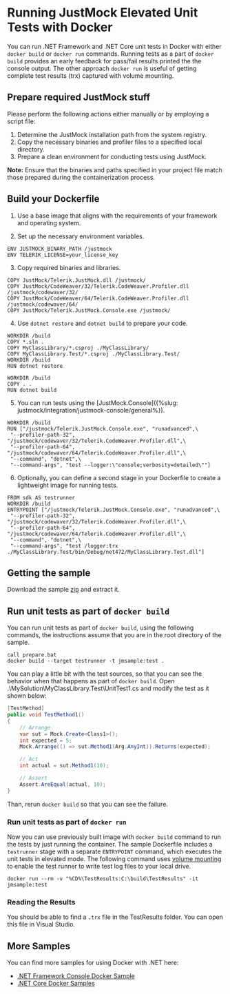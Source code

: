 # Running JustMock Elevated Unit Tests with Docker

You can run .NET Framework and .NET Core unit tests in Docker with either `docker build` or `docker run` commands. Running tests as a part of `docker build` provides an early feedback for pass/fail results printed the the console output. The other approach `docker run` is useful of getting complete test results (trx) captured with volume mounting.

## Prepare required JustMock stuff

Please perform the following actions either manually or by employing a script file:

1. Determine the JustMock installation path from the system registry.
2. Copy the necessary binaries and profiler files to a specified local directory.
3. Prepare a clean environment for conducting tests using JustMock.

**Note:** Ensure that the binaries and paths specified in your project file match those prepared during the containerization process.

## Build your Dockerfile

1.	Use a base image that aligns with the requirements of your framework and operating system.

2.	Set up the necessary environment variables.

```
ENV JUSTMOCK_BINARY_PATH /justmock
ENV TELERIK_LICENSE=your_license_key
```

3.	Copy required binaries and libraries.

```
COPY JustMock/Telerik.JustMock.dll /justmock/
COPY JustMock/CodeWeaver/32/Telerik.CodeWeaver.Profiler.dll /justmock/codewaver/32/
COPY JustMock/CodeWeaver/64/Telerik.CodeWeaver.Profiler.dll /justmock/codewaver/64/
COPY JustMock/Telerik.JustMock.Console.exe /justmock/
```

4.	Use `dotnet restore` and `dotnet build` to prepare your code.

```
WORKDIR /build
COPY *.sln .
COPY MyClassLibrary/*.csproj ./MyClassLibrary/
COPY MyClassLibrary.Test/*.csproj ./MyClassLibrary.Test/
WORKDIR /build
RUN dotnet restore

WORKDIR /build
COPY . .
RUN dotnet build
```

5.	You can run tests using the [JustMock.Console]({%slug: justmock/integration/justmock-console/general%}).

```
WORKDIR /build
RUN ["/justmock/Telerik.JustMock.Console.exe", "runadvanced",\
 "--profiler-path-32", "/justmock/codewaver/32/Telerik.CodeWeaver.Profiler.dll",\
 "--profiler-path-64", "/justmock/codewaver/64/Telerik.CodeWeaver.Profiler.dll",\
 "--command", "dotnet",\
 "--command-args", "test --logger:\"console;verbosity=detailed\""]

 ```
6.	Optionally, you can define a second stage in your Dockerfile to create a lightweight image for running tests.

```
FROM sdk AS testrunner
WORKDIR /build
ENTRYPOINT ["/justmock/Telerik.JustMock.Console.exe", "runadvanced",\
 "--profiler-path-32", "/justmock/codewaver/32/Telerik.CodeWeaver.Profiler.dll",\
 "--profiler-path-64", "/justmock/codewaver/64/Telerik.CodeWeaver.Profiler.dll",\
 "--command", "dotnet",\
 "--command-args", "test /logger:trx ./MyClassLibrary.Test/bin/Debug/net472/MyClassLibrary.Test.dll"]
```

## Getting the sample

Download the sample [zip](DockerSample.zip) and extract it.

## Run unit tests as part of `docker build` 

You can run unit tests as part of `docker build`, using the following commands, the instructions assume that you are in the root directory of the sample.

```console
call prepare.bat
docker build --target testrunner -t jmsample:test .
```

You can play a little bit with the test sources, so that you can see the behavior when that happens as part of `docker build`. Open .\MySolution\MyClassLibrary.Test\UnitTest1.cs and modify the test as it shown below:

```csharp
[TestMethod]
public void TestMethod1()
{
    // Arrange
    var sut = Mock.Create<Class1>();
    int expected = 5;
    Mock.Arrange(() => sut.Method1(Arg.AnyInt)).Returns(expected);

    // Act 
    int actual = sut.Method1(10);

    // Assert
    Assert.AreEqual(actual, 10);
}
```

Than, rerun `docker build` so that you can see the failure.

### Run unit tests as part of `docker run`

Now you can use previously built image with `docker build` command to run the tests by just running the container. The sample Dockerfile includes a `testrunner` stage with a separate `ENTRYPOINT` command, which executes the unit tests in elevated mode. The following command uses [volume mounting](https://docs.docker.com/engine/admin/volumes/volumes/) to enable the test runner to write test log files to your local drive.

```console
docker run --rm -v "%CD%\TestResults:C:\build\TestResults" -it jmsample:test
```

### Reading the Results

You should be able to find a `.trx` file in the TestResults folder. You can open this file in Visual Studio.

## More Samples

You can find more samples for using Docker with .NET here:

* [.NET Framework Console Docker Sample](https://github.com/microsoft/dotnet-framework-docker/blob/master/samples/dotnetapp/README.md)
* [.NET Core Docker Samples](https://github.com/dotnet/dotnet-docker/blob/master/samples/README.md)